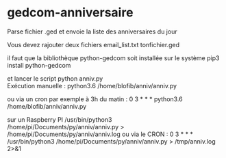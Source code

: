 # gedcom-anniversaire
Parse fichier .ged et envoie la liste des anniversaires du jour

Vous devez rajouter deux fichiers
email_list.txt
tonfichier.ged

il faut que la bibliothèque python-gedcom soit installée sur le système
pip3 install python-gedcom

et lancer le script python anniv.py  
Exécution manuelle :
python3.6 /home/blofib/anniv/anniv.py

ou via un cron par exemple à 3h du matin :
0 3 * * * python3.6 /home/blofib/anniv/anniv.py

sur un Raspberry PI
/usr/bin/python3 /home/pi/Documents/py/anniv/anniv.py > /home/pi/Documents/py/anniv/anniv.log
ou via le CRON :
0 3 * * * /usr/bin/python3 /home/pi/Documents/py/anniv/anniv.py > /tmp/anniv.log 2>&1
